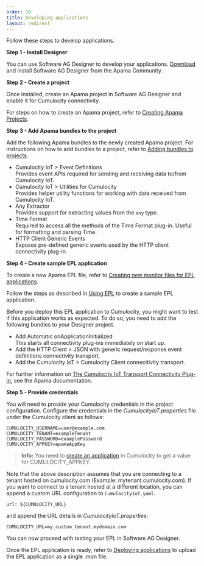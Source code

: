 ```yaml
---
order: 10
title: Developing applications
layout: redirect
---
```


Follow these steps to develop applications.

**Step 1 - Install Designer**

You can use Software AG Designer to develop your applications. [Download](http://www.apamacommunity.com/downloads/) and install Software AG Designer from the Apama Community. 


**Step 2 - Create a project**

Once installed, create an Apama project in Software AG Designer and enable it for Cumulocity connectivity.

For steps on how to create an Apama project, refer to [Creating Apama Projects](https://documentation.softwareag.com/onlinehelp/Rohan/Apama/v10-3/apama10-3/apama-webhelp/index.html#page/apama-webhelp%2FWIZARD_NEW_APAMA_PROJECT.html).


**Step 3 - Add Apama bundles to the project**

Add the following Apama bundles to the newly created Apama project. For instructions on how to add bundles to a project, refer to [Adding bundles to projects](https://documentation.softwareag.com/onlinehelp/Rohan/Apama/v10-3/apama10-3/apama-webhelp/index.html#page/apama-webhelp%2Fco-UsiApaStu_adding_bundles_to_projects.html).

* Cumulocity IoT > Event Definitions
<br>Provides event APIs required for sending and receiving data to/from Cumulocity IoT.
* Cumulocity IoT > Utilities for Cumulocity
<br>Provides helper utility functions for working with data received from Cumulocity IoT.
* Any Extractor
<br>Provides support for extracting values from the `any` type.
* Time Format
<br>Required to access all the methods of the Time Format plug-in. Useful for formatting and parsing Time.
* HTTP Client Generic Events
<br>Exposes pre-defined generic events used by the HTTP client connectivity plug-in.

**Step 4 - Create sample EPL application**

To create a new Apama EPL file, refer to [Creating new monitor files for EPL applications](https://documentation.softwareag.com/onlinehelp/Rohan/Apama/v10-3/apama10-3/apama-webhelp/index.html#page/apama-webhelp%2FWIZARD_NEW_MONITORSCRIPT.html).

Follow the steps as described in [Using EPL](/guides/concepts/realtime/#using-epl) to create a sample EPL application.

Before you deploy this EPL application to Cumulocity, you might want to test if this application works as expected. To do so, you need to add the following bundles to your Designer project.

* Add Automatic onApplicationInitialized
<br>This starts all connectivity plug-ins immediately on start up.
* Add the HTTP Client > JSON with generic request/response event definitions connectivity transport.
* Add the Cumulocity IoT > Cumulocity Client connecitivity transport.

For further information on [The Cumulocity IoT Transport Connectivity Plug-in](https://documentation.softwareag.com/onlinehelp/Rohan/Apama/v10-3/apama10-3/apama-webhelp/index.html#page/apama-webhelp%2Fco-ConApaAppToExtCom_the_cumulocity_connectivity_plug_in.html%23wwconnect_header), see the Apama documentation.

**Step 5 - Provide credentials**

You will need to provide your Cumulocity credentials in the project configuration. Configure the credentials in the *CumulocityIoT.properties* file under the Cumulocity client as follows:

```
CUMULOCITY_USERNAME=user@example.com 
CUMULOCITY_TENANT=exampleTenant 
CUMULOCITY_PASSWORD=examplePassword 
CUMULOCITY_APPKEY=apamaAppKey 
```

>**Info:** You need to [create an application](/guides/users-guide/administration#managing-applications) in Cumulocity to get a value for CUMULOCITY_APPKEY.

Note that the above description assumes that you are connecting to a tenant hosted on cumulocity.com (Example: mytenant.cumulocity.com). If you want to connect to a tenant hosted at a different location, you can append a custom URL configuration to `CumulocityIoT.yaml`.
      
```
url: ${CUMULOCITY_URL}
```

and append the URL details in *CumulocityIoT.properties*:

```
CUMULOCITY_URL=my_custom_tenant.mydomain.com
```

You can now proceed with testing your EPL in Software AG Designer.

Once the EPL application is ready, refer to [Deploying applications](/guides/apama/analytics-introduction/#deploying-apps) to upload the EPL application as a single .mon file.
